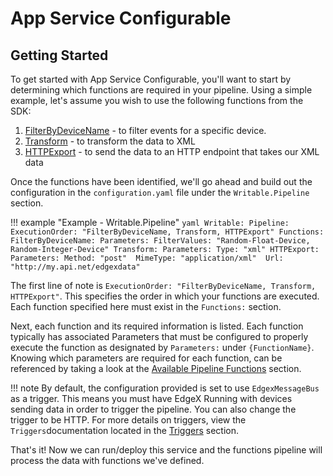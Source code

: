 # App Service Configurable
## Getting Started

To get started with App Service Configurable, you'll want to start by determining which functions are required in your pipeline. Using a simple example, let's assume you wish to use the following functions from the SDK:

1. [FilterByDeviceName](../details/AvailablePipelineFunctions/#filterbydevicename) -  to filter events for a specific device.
2. [Transform](../details/AvailablePipelineFunctions/#transform) - to transform the data to XML
3. [HTTPExport](../details/AvailablePipelineFunctions/#httpexport) - to send the data to an HTTP endpoint that takes our XML data   

Once the functions have been identified, we'll go ahead and build out the configuration in the `configuration.yaml` file under the `Writable.Pipeline` section.

!!! example "Example - Writable.Pipeline"
    ```yaml
    Writable:
      Pipeline:
        ExecutionOrder: "FilterByDeviceName, Transform, HTTPExport"
        Functions:
          FilterByDeviceName:
            Parameters:
              FilterValues: "Random-Float-Device, Random-Integer-Device"
          Transform:
            Parameters:
              Type: "xml"
          HTTPExport:
            Parameters:
              Method: "post" 
              MimeType: "application/xml" 
              Url: "http://my.api.net/edgexdata"
    ```

The first line of note is `ExecutionOrder: "FilterByDeviceName, Transform, HTTPExport"`. This specifies the order in which your functions are executed. Each function specified here must exist in the `Functions:` section. 

Next, each function and its required information is listed. Each function typically has associated Parameters that must be configured to properly execute the function as designated by `Parameters:` under `{FunctionName}`. Knowing which parameters are required for each function, can be referenced by taking a look at the [Available Pipeline Functions](../details/AvailablePipelineFunctions) section.

!!! note
    By default, the configuration provided is set to use `EdgexMessageBus` as a trigger. This means you must have EdgeX Running with devices sending data in order to trigger the pipeline. You can also change the trigger to be HTTP. For more details on triggers, view the `Triggers`documentation located in the [Triggers](../../Triggers.md) section.

That's it! Now we can run/deploy this service and the functions pipeline will process the data with functions we've defined.
